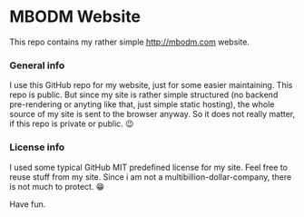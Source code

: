 # MBODM Website

This repo contains my rather simple http://mbodm.com website.

### General info
I use this GitHub repo for my website, just for some easier maintaining. This repo is public. But since my site is rather simple structured (no backend pre-rendering or anyting like that, just simple static hosting), the whole source of my site is sent to the browser anyway. So it does not really matter, if this repo is private or public. 😉

### License info
I used some typical GitHub MIT predefined license for my site. Feel free to reuse stuff from my site. Since i am not a multibillion-dollar-company, there is not much to protect. 😁

Have fun.
